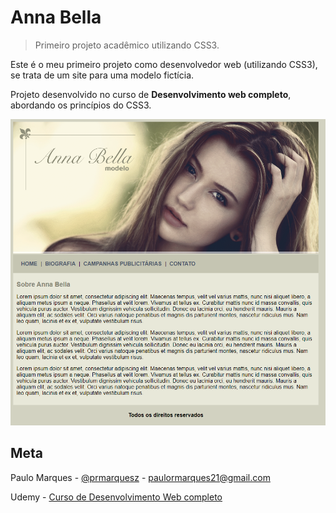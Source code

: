 # Anna Bella
> Primeiro projeto acadêmico utilizando CSS3.

Este é o meu primeiro projeto como desenvolvedor web (utilizando CSS3), se trata de um site para uma 
modelo fictícia. 

Projeto desenvolvido no curso de __Desenvolvimento web completo__, abordando os princípios do CSS3. 

![](pag.png)

## Meta

Paulo Marques - [@prmarquesz](https://twitter.com/prmarquesz) - paulormarques21@gmail.com

Udemy - [Curso de Desenvolvimento Web completo](https://www.udemy.com/course/web-completo/)